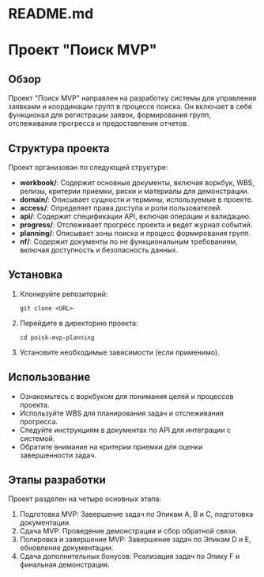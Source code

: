 # README.md

# Проект "Поиск MVP"

## Обзор
Проект "Поиск MVP" направлен на разработку системы для управления заявками и координации групп в процессе поиска. Он включает в себя функционал для регистрации заявок, формирования групп, отслеживания прогресса и предоставления отчетов.

## Структура проекта
Проект организован по следующей структуре:

- **workbook/**: Содержит основные документы, включая воркбук, WBS, релизы, критерии приемки, риски и материалы для демонстрации.
- **domain/**: Описывает сущности и термины, используемые в проекте.
- **access/**: Определяет права доступа и роли пользователей.
- **api/**: Содержит спецификации API, включая операции и валидацию.
- **progress/**: Отслеживает прогресс проекта и ведет журнал событий.
- **planning/**: Описывает зоны поиска и процесс формирования групп.
- **nf/**: Содержит документы по не функциональным требованиям, включая доступность и безопасность данных.

## Установка
1. Клонируйте репозиторий:
   ```
   git clone <URL>
   ```
2. Перейдите в директорию проекта:
   ```
   cd poisk-mvp-planning
   ```
3. Установите необходимые зависимости (если применимо).

## Использование
- Ознакомьтесь с воркбуком для понимания целей и процессов проекта.
- Используйте WBS для планирования задач и отслеживания прогресса.
- Следуйте инструкциям в документах по API для интеграции с системой.
- Обратите внимание на критерии приемки для оценки завершенности задач.

## Этапы разработки
Проект разделен на четыре основных этапа:
1. Подготовка MVP: Завершение задач по Эпикам A, B и C, подготовка документации.
2. Сдача MVP: Проведение демонстрации и сбор обратной связи.
3. Полировка и завершение MVP: Завершение задач по Эпикам D и E, обновление документации.
4. Сдача дополнительных бонусов: Реализация задач по Эпику F и финальная демонстрация.
